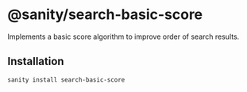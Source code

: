# @sanity/search-basic-score

Implements a basic score algorithm to improve order of search results.

## Installation

```sh
sanity install search-basic-score
```
